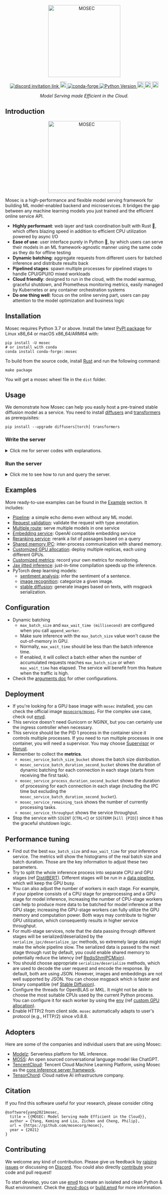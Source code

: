 <p align="center">
  <img src="https://user-images.githubusercontent.com/38581401/240117836-f06199ba-c80d-413a-9cb4-5adc76316bda.png" height="230" alt="MOSEC" />
</p>

<p align="center">
  <a href="https://discord.gg/Jq5vxuH69W">
    <img alt="discord invitation link" src="https://dcbadge.vercel.app/api/server/Jq5vxuH69W?style=flat">
  </a>
  <a href="https://pypi.org/project/mosec/">
    <img src="https://badge.fury.io/py/mosec.svg" alt="PyPI version" height="20">
  </a>
  <a href="https://anaconda.org/conda-forge/mosec">
    <img src="https://anaconda.org/conda-forge/mosec/badges/version.svg" alt="conda-forge">
  </a>
  <a href="https://pypi.org/project/mosec">
    <img src="https://img.shields.io/pypi/pyversions/mosec" alt="Python Version" />
  </a>
  <a href="https://pepy.tech/project/mosec">
    <img src="https://static.pepy.tech/badge/mosec/month" alt="PyPi monthly Downloads" height="20">
  </a>
  <a href="https://tldrlegal.com/license/apache-license-2.0-(apache-2.0)">
    <img src="https://img.shields.io/github/license/mosecorg/mosec" alt="License" height="20">
  </a>
  <a href="https://github.com/mosecorg/mosec/actions/workflows/check.yml?query=workflow%3A%22lint+and+test%22+branch%3Amain">
    <img src="https://github.com/mosecorg/mosec/actions/workflows/check.yml/badge.svg?branch=main" alt="Check status" height="20">
  </a>
</p>

<p align="center">
  <i>Model Serving made Efficient in the Cloud.</i>
</p>

## Introduction

<p align="center">
  <img src="https://user-images.githubusercontent.com/38581401/234162688-efd74e46-4063-4624-ac32-b197e4d8e56b.png" height="230" alt="MOSEC" />
</p>

Mosec is a high-performance and flexible model serving framework for building ML model-enabled backend and microservices. It bridges the gap between any machine learning models you just trained and the efficient online service API.

- **Highly performant**: web layer and task coordination built with Rust 🦀, which offers blazing speed in addition to efficient CPU utilization powered by async I/O
- **Ease of use**: user interface purely in Python 🐍, by which users can serve their models in an ML framework-agnostic manner using the same code as they do for offline testing
- **Dynamic batching**: aggregate requests from different users for batched inference and distribute results back
- **Pipelined stages**: spawn multiple processes for pipelined stages to handle CPU/GPU/IO mixed workloads
- **Cloud friendly**: designed to run in the cloud, with the model warmup, graceful shutdown, and Prometheus monitoring metrics, easily managed by Kubernetes or any container orchestration systems
- **Do one thing well**: focus on the online serving part, users can pay attention to the model optimization and business logic

## Installation

Mosec requires Python 3.7 or above. Install the latest [PyPI package](https://pypi.org/project/mosec/) for Linux x86_64 or macOS x86_64/ARM64 with:

```shell
pip install -U mosec
# or install with conda
conda install conda-forge::mosec
```

To build from the source code, install [Rust](https://www.rust-lang.org/) and run the following command:

```shell
make package
```

You will get a mosec wheel file in the `dist` folder.

## Usage

We demonstrate how Mosec can help you easily host a pre-trained stable diffusion model as a service. You need to install [diffusers](https://github.com/huggingface/diffusers) and [transformers](https://github.com/huggingface/transformers) as prerequisites:

```shell
pip install --upgrade diffusers[torch] transformers
```

### Write the server

<details>
<summary>Click me for server codes with explanations.</summary>

Firstly, we import the libraries and set up a basic logger to better observe what happens.

```python
from io import BytesIO
from typing import List

import torch  # type: ignore
from diffusers import StableDiffusionPipeline  # type: ignore

from mosec import Server, Worker, get_logger
from mosec.mixin import MsgpackMixin

logger = get_logger()
```

Then, we **build an API** for clients to query a text prompt and obtain an image based on the [stable-diffusion-v1-5 model](https://huggingface.co/runwayml/stable-diffusion-v1-5) in just 3 steps.

1) Define your service as a class which inherits `mosec.Worker`. Here we also inherit `MsgpackMixin` to employ the [msgpack](https://msgpack.org/index.html) serialization format<sup>(a)</sup></a>.

2) Inside the `__init__` method, initialize your model and put it onto the corresponding device. Optionally you can assign `self.example` with some data to warm up<sup>(b)</sup></a> the model. Note that the data should be compatible with your handler's input format, which we detail next.

3) Override the `forward` method to write your service handler<sup>(c)</sup></a>, with the signature `forward(self, data: Any | List[Any]) -> Any | List[Any]`. Receiving/returning a single item or a tuple depends on whether [dynamic batching](#configuration)<sup>(d)</sup></a> is configured.


```python
class StableDiffusion(MsgpackMixin, Worker):
    def __init__(self):
        self.pipe = StableDiffusionPipeline.from_pretrained(
            "runwayml/stable-diffusion-v1-5", torch_dtype=torch.float16
        )
        device = "cuda" if torch.cuda.is_available() else "cpu"
        self.pipe = self.pipe.to(device)
        self.example = ["useless example prompt"] * 4  # warmup (batch_size=4)

    def forward(self, data: List[str]) -> List[memoryview]:
        logger.debug("generate images for %s", data)
        res = self.pipe(data)
        logger.debug("NSFW: %s", res[1])
        images = []
        for img in res[0]:
            dummy_file = BytesIO()
            img.save(dummy_file, format="JPEG")
            images.append(dummy_file.getbuffer())
        return images
```

> [!NOTE]
>
> (a) In this example we return an image in the binary format, which JSON does not support (unless encoded with base64 that makes the payload larger). Hence, msgpack suits our need better. If we do not inherit `MsgpackMixin`, JSON will be used by default. In other words, the protocol of the service request/response can be either msgpack, JSON, or any other format (check our [mixins](https://mosecorg.github.io/mosec/reference/interface.html#module-mosec.mixin)).
>
> (b) Warm-up usually helps to allocate GPU memory in advance. If the warm-up example is specified, the service will only be ready after the example is forwarded through the handler. However, if no example is given, the first request's latency is expected to be longer. The `example` should be set as a single item or a tuple depending on what `forward` expects to receive. Moreover, in the case where you want to warm up with multiple different examples, you may set `multi_examples` (demo [here](https://mosecorg.github.io/mosec/examples/jax.html)).
>
> (c) This example shows a single-stage service, where the `StableDiffusion` worker directly takes in client's prompt request and responds the image. Thus the `forward` can be considered as a complete service handler. However, we can also design a multi-stage service with workers doing different jobs (e.g., downloading images, model inference, post-processing) in a pipeline. In this case, the whole pipeline is considered as the service handler, with the first worker taking in the request and the last worker sending out the response. The data flow between workers is done by inter-process communication.
>
> (d) Since dynamic batching is enabled in this example, the `forward` method will wishfully receive a _list_ of string, e.g., `['a cute cat playing with a red ball', 'a man sitting in front of a computer', ...]`, aggregated from different clients for _batch inference_, improving the system throughput.

Finally, we append the worker to the server to construct a *single-stage* workflow (multiple stages can be [pipelined](https://en.wikipedia.org/wiki/Pipeline_(computing)) to further boost the throughput, see [this example](https://mosecorg.github.io/mosec/examples/pytorch.html#computer-vision)), and specify the number of processes we want it to run in parallel (`num=1`), and the maximum batch size (`max_batch_size=4`, the maximum number of requests dynamic batching will accumulate before timeout; timeout is defined with the `max_wait_time=10` in milliseconds, meaning the longest time Mosec waits until sending the batch to the Worker).

```python
if __name__ == "__main__":
    server = Server()
    # 1) `num` specifies the number of processes that will be spawned to run in parallel.
    # 2) By configuring the `max_batch_size` with the value > 1, the input data in your
    # `forward` function will be a list (batch); otherwise, it's a single item.
    server.append_worker(StableDiffusion, num=1, max_batch_size=4, max_wait_time=10)
    server.run()
```
</details>

### Run the server

<details>
<summary>Click me to see how to run and query the server.</summary>

The above snippets are merged in our example file. You may directly run at the project root level. We first have a look at the _command line arguments_ (explanations [here](https://mosecorg.github.io/mosec/reference/arguments.html)):

```shell
python examples/stable_diffusion/server.py --help
```

Then let's start the server with debug logs:

```shell
python examples/stable_diffusion/server.py --log-level debug --timeout 30000
```

Open `http://127.0.0.1:8000/openapi/swagger/` in your browser to get the OpenAPI doc.

And in another terminal, test it:

```shell
python examples/stable_diffusion/client.py --prompt "a cute cat playing with a red ball" --output cat.jpg --port 8000
```

You will get an image named "cat.jpg" in the current directory.

You can check the metrics:

```shell
curl http://127.0.0.1:8000/metrics
```

That's it! You have just hosted your **_stable-diffusion model_** as a service! 😉
</details>

## Examples

More ready-to-use examples can be found in the [Example](https://mosecorg.github.io/mosec/examples/index.html) section. It includes:

- [Pipeline](https://mosecorg.github.io/mosec/examples/echo.html): a simple echo demo even without any ML model.
- [Request validation](https://mosecorg.github.io/mosec/examples/validate.html): validate the request with type annotation.
- [Multiple route](https://mosecorg.github.io/mosec/examples/multi_route.html): serve multiple models in one service
- [Embedding service](https://mosecorg.github.io/mosec/examples/embedding.html): OpenAI compatible embedding service
- [Reranking service](https://mosecorg.github.io/mosec/examples/rerank.html): rerank a list of passages based on a query
- [Shared memory IPC](https://mosecorg.github.io/mosec/examples/ipc.html): inter-process communication with shared memory.
- [Customized GPU allocation](https://mosecorg.github.io/mosec/examples/env.html): deploy multiple replicas, each using different GPUs.
- [Customized metrics](https://mosecorg.github.io/mosec/examples/metric.html): record your own metrics for monitoring.
- [Jax jitted inference](https://mosecorg.github.io/mosec/examples/jax.html): just-in-time compilation speeds up the inference.
- PyTorch deep learning models:
  - [sentiment analysis](https://mosecorg.github.io/mosec/examples/pytorch.html#natural-language-processing): infer the sentiment of a sentence.
  - [image recognition](https://mosecorg.github.io/mosec/examples/pytorch.html#computer-vision): categorize a given image.
  - [stable diffusion](https://mosecorg.github.io/mosec/examples/stable_diffusion.html): generate images based on texts, with msgpack serialization.

## Configuration

- Dynamic batching
  - `max_batch_size` and `max_wait_time (millisecond)` are configured when you call `append_worker`.
  - Make sure inference with the `max_batch_size` value won't cause the out-of-memory in GPU.
  - Normally, `max_wait_time` should be less than the batch inference time.
  - If enabled, it will collect a batch either when the number of accumulated requests reaches `max_batch_size` or when `max_wait_time` has elapsed. The service will benefit from this feature when the traffic is high.
- Check the [arguments doc](https://mosecorg.github.io/mosec/reference/arguments.html) for other configurations.

## Deployment

- If you're looking for a GPU base image with `mosec` installed, you can check the official image [`mosecorg/mosec`](https://hub.docker.com/r/mosecorg/mosec). For the complex use case, check out [envd](https://github.com/tensorchord/envd).
- This service doesn't need Gunicorn or NGINX, but you can certainly use the ingress controller when necessary.
- This service should be the PID 1 process in the container since it controls multiple processes. If you need to run multiple processes in one container, you will need a supervisor. You may choose [Supervisor](https://github.com/Supervisor/supervisor) or [Horust](https://github.com/FedericoPonzi/Horust).
- Remember to collect the **metrics**.
  - `mosec_service_batch_size_bucket` shows the batch size distribution.
  - `mosec_service_batch_duration_second_bucket` shows the duration of dynamic batching for each connection in each stage (starts from receiving the first task).
  - `mosec_service_process_duration_second_bucket` shows the duration of processing for each connection in each stage (including the IPC time but excluding the `mosec_service_batch_duration_second_bucket`).
  - `mosec_service_remaining_task` shows the number of currently processing tasks.
  - `mosec_service_throughput` shows the service throughput.
- Stop the service with `SIGINT` (`CTRL+C`) or `SIGTERM` (`kill {PID}`) since it has the graceful shutdown logic.

## Performance tuning

- Find out the best `max_batch_size` and `max_wait_time` for your inference service. The metrics will show the histograms of the real batch size and batch duration. Those are the key information to adjust these two parameters.
- Try to split the whole inference process into separate CPU and GPU stages (ref [DistilBERT](https://mosecorg.github.io/mosec/examples/pytorch.html#natural-language-processing)). Different stages will be run in a [data pipeline](https://en.wikipedia.org/wiki/Pipeline_(software)), which will keep the GPU busy.
- You can also adjust the number of workers in each stage. For example, if your pipeline consists of a CPU stage for preprocessing and a GPU stage for model inference, increasing the number of CPU-stage workers can help to produce more data to be batched for model inference at the GPU stage; increasing the GPU-stage workers can fully utilize the GPU memory and computation power. Both ways may contribute to higher GPU utilization, which consequently results in higher service throughput.
- For multi-stage services, note that the data passing through different stages will be serialized/deserialized by the `serialize_ipc/deserialize_ipc` methods, so extremely large data might make the whole pipeline slow. The serialized data is passed to the next stage through rust by default, you could enable shared memory to potentially reduce the latency (ref [RedisShmIPCMixin](https://mosecorg.github.io/mosec/examples/ipc.html#redis-shm-ipc-py)).
- You should choose appropriate `serialize/deserialize` methods, which are used to decode the user request and encode the response. By default, both are using JSON. However, images and embeddings are not well supported by JSON. You can choose msgpack which is faster and binary compatible (ref [Stable Diffusion](https://mosecorg.github.io/mosec/examples/stable_diffusion.html)).
- Configure the threads for OpenBLAS or MKL. It might not be able to choose the most suitable CPUs used by the current Python process. You can configure it for each worker by using the [env](https://mosecorg.github.io/mosec/reference/interface.html#mosec.server.Server.append_worker) (ref [custom GPU allocation](https://mosecorg.github.io/mosec/examples/env.html)).
- Enable HTTP/2 from client side. `mosec` automatically adapts to user's protocol (e.g., HTTP/2) since v0.8.8.

## Adopters

Here are some of the companies and individual users that are using Mosec:

- [Modelz](https://modelz.ai): Serverless platform for ML inference.
- [MOSS](https://github.com/OpenLMLab/MOSS/blob/main/README_en.md): An open sourced conversational language model like ChatGPT.
- [TencentCloud](https://www.tencentcloud.com/document/product/1141/45261): Tencent Cloud Machine Learning Platform, using Mosec as the [core inference server framework](https://cloud.tencent.com/document/product/851/74148).
- [TensorChord](https://github.com/tensorchord): Cloud native AI infrastructure company.

## Citation

If you find this software useful for your research, please consider citing

```
@software{yang2021mosec,
  title = {{MOSEC: Model Serving made Efficient in the Cloud}},
  author = {Yang, Keming and Liu, Zichen and Cheng, Philip},
  url = {https://github.com/mosecorg/mosec},
  year = {2021}
}
```

## Contributing

We welcome any kind of contribution. Please give us feedback by [raising issues](https://github.com/mosecorg/mosec/issues/new/choose) or discussing on [Discord](https://discord.gg/Jq5vxuH69W). You could also directly [contribute](https://mosecorg.github.io/mosec/development/contributing.html) your code and pull request!

To start develop, you can use [envd](https://github.com/tensorchord/envd) to create an isolated and clean Python & Rust environment. Check the [envd-docs](https://envd.tensorchord.ai/) or [build.envd](https://github.com/mosecorg/mosec/blob/main/build.envd) for more information.
